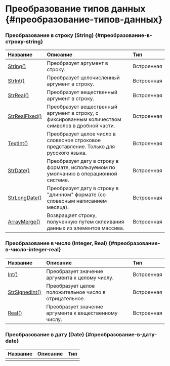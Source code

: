 # Преобразование типов данных {#преобразование-типов-данных}

### Преобразование в строку \(String\) {#преобразование-в-строку-string}

| Название | Описание | Тип |
| :--- | :--- | :--- |
| [String\(\)](https://maksimyurkov.gitbooks.io/progressive-webtutor/content/chapters/chapter4-5-1-1.html) | Преобразует аргумент в строку. | Встроенная |
| [StrInt\(\)](https://maksimyurkov.gitbooks.io/progressive-webtutor/content/chapters/chapter4-5-1-2.html) | Преобразует целочисленный аргумент в строку. | Встроенная |
| [StrReal\(\)](https://maksimyurkov.gitbooks.io/progressive-webtutor/content/chapters/chapter4-5-1-3.html) | Преобразует вещественный аргумент в строку. | Встроенная |
| [StrRealFixed\(\)](https://maksimyurkov.gitbooks.io/progressive-webtutor/content/chapters/chapter4-5-1-4.html) | Преобразует вещественный аргумент в строку, с фиксированным количеством символов в дробной части. | Встроенная |
| [TextInt\(\)](https://maksimyurkov.gitbooks.io/progressive-webtutor/content/chapters/chapter4-5-1-5.html) | Преобразует целое число в словесное строковое представление. Только для русского языка. | Встроенная |
| [StrDate\(\)](https://maksimyurkov.gitbooks.io/progressive-webtutor/content/chapters/chapter4-5-1-9.html) | Преобразует дату в строку в формате, используемом по умолчанию в операционной системе. | Встроенная |
| [StrLongDate\(\)](https://maksimyurkov.gitbooks.io/progressive-webtutor/content/chapters/chapter4-5-1-10.html) | Преобразует дату в строку в "длинном" формате \(со словесным написанием месяца\). | Встроенная |
| [ArrayMerge\(\)](https://maksimyurkov.gitbooks.io/progressive-webtutor/content/chapters/chapter4-5-1-11.html) | Возвращает строку, полученную путем склеивания данных из элементов массива. | Встроенная |

### Преобразование в число \(Integer, Real\) {#преобразование-в-число-integer-real}

| Название | Описание | Тип |
| :--- | :--- | :--- |
| [Int\(\)](https://maksimyurkov.gitbooks.io/progressive-webtutor/content/chapters/chapter4-5-1-6.html) | Преобразует значение аргумента к целому числу. | Встроенная |
| [StrSignedInt\(\)](https://maksimyurkov.gitbooks.io/progressive-webtutor/content/chapters/chapter4-5-1-7.html) | Преобразует целое положительное число в отрицательное. | Встроенная |
| [Real\(\)](https://maksimyurkov.gitbooks.io/progressive-webtutor/content/chapters/chapter4-5-1-8.html) | Преобразует значение аргумента к вещественному числу. | Встроенная |

### Преобразование в дату \(Date\) {#преобразование-в-дату-date}

| Название | Описание | Тип |
| :--- | :--- | :--- |
|  |  |  |



